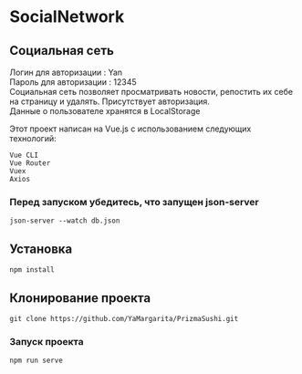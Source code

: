# SocialNetwork
## Социальная сеть
Логин для авторизации : Yan  
Пароль для авторизации : 12345  
Социальная сеть позволяет просматривать новости, репостить их себе на страницу и удалять. Присутствует авторизация.   
Данные о пользователе хранятся в LocalStorage

Этот проект написан на Vue.js с использованием следующих технологий:
```
Vue CLI
Vue Router
Vuex
Axios
```
### Перед запуском убедитесь, что запущен json-server
```
json-server --watch db.json
```
## Установка
```
npm install
```
## Клонирование проекта
```
git clone https://github.com/YaMargarita/PrizmaSushi.git
```

### Запуск проекта
```
npm run serve
```
